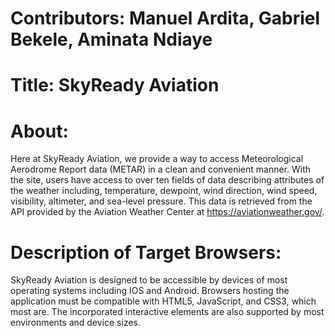 # Contributors: Manuel Ardita, Gabriel Bekele, Aminata Ndiaye
# Title: SkyReady Aviation
# About:
Here at SkyReady Aviation, we provide a way to access Meteorological Aerodrome Report data (METAR) in a clean and convenient manner. With the site, users have access to over ten fields of data describing attributes of the weather including, temperature, dewpoint, wind direction, wind speed, visibility, altimeter, and sea-level pressure. This data is retrieved from the API provided by the Aviation Weather Center at https://aviationweather.gov/.

# Description of Target Browsers: 
SkyReady Aviation is designed to be accessible by devices of most operating systems including IOS and Android. Browsers hosting the application must be compatible with HTML5, JavaScript, and CSS3, which most are. The incorporated interactive elements are also supported by most environments and device sizes.

